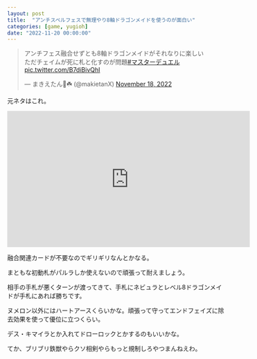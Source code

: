 ```yaml
---
layout: post
title:  "アンチスペルフェスで無理やり8軸ドラゴンメイドを使うのが面白い"
categories: [game, yugioh]
date: "2022-11-20 00:00:00"
---
```


<blockquote class="twitter-tweet tw-align-center"><p lang="ja" dir="ltr">アンチフェス融合せずとも8軸ドラゴンメイドがそれなりに楽しい <br>ただチェイムが死に札と化すのが問題<a href="https://twitter.com/hashtag/%E3%83%9E%E3%82%B9%E3%82%BF%E3%83%BC%E3%83%87%E3%83%A5%E3%82%A8%E3%83%AB?src=hash&amp;ref_src=twsrc%5Etfw">#マスターデュエル</a> <a href="https://t.co/B7diBivQhI">pic.twitter.com/B7diBivQhI</a></p>&mdash; まきえたん🥦☘️ (@makietanX) <a href="https://twitter.com/makietanX/status/1593679286191681536?ref_src=twsrc%5Etfw">November 18, 2022</a></blockquote> <script async src="https://platform.twitter.com/widgets.js" charset="utf-8"></script>

元ネタはこれ。

<iframe width="560" height="315" src="https://www.youtube.com/embed/nrfuUt5cr8Q" title="YouTube video player" frameborder="0" allow="accelerometer; autoplay; clipboard-write; encrypted-media; gyroscope; picture-in-picture" allowfullscreen></iframe>

融合関連カードが不要なのでギリギリなんとかなる。

まともな初動札がパルラしか使えないので頑張って耐えましょう。

相手の手札が悪くターンが渡ってきて、手札にネビュラとレベル8ドラゴンメイドが手札にあれば勝ちです。

ヌメロン以外にはハートアースくらいかな。頑張って守ってエンドフェイズに除去効果を使って優位に立つくらい。

デス・キマイラとか入れてドローロックとかするのもいいかな。

てか、ブリブリ鉄獣やらクソ相剣やらもっと規制しろやつまんねえわ。
